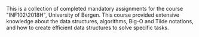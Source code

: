 This is a collection of completed mandatory assignments for the course
"INF102\2018H", University of Bergen. This course provided extensive
knowledge about the data structures, algorithms, Big-O and Tilde
notations, and how to create efficient data structures to solve
specific tasks.